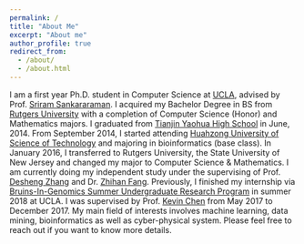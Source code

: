 ```yaml
---
permalink: /
title: "About Me"
excerpt: "About me"
author_profile: true
redirect_from: 
  - /about/
  - /about.html
---
```


I am a first year Ph.D. student in Computer Science at [UCLA](http://www.ucla.edu/), advised by Prof. [Sriram Sankararaman](http://web.cs.ucla.edu/~sriram/). I acquired my Bachelor Degree in BS from [Rutgers University](https://en.wikipedia.org/wiki/Rutgers_University) with a completion of Computer Science (Honor) and Mathematics majors. I graduated from [Tianjin Yaohua High School](https://en.wikipedia.org/wiki/Yaohua_High_School) in June, 2014. From September 2014, I started attending [Huahzong University of Science of Technology](https://en.wikipedia.org/wiki/Huazhong_University_of_Science_and_Technology) and majoring in bioinformatics (base class). In January 2016, I transferred to Rutgers University, the State University of New Jersey and changed my major to Computer Science & Mathematics. I am currently doing my independent study under the supervising of Prof. [Desheng Zhang](https://www.cs.rutgers.edu/~dz220/) and Dr. [Zhihan Fang](http://zhihanfang.com/). Previously, I finished my internship via [Bruins-In-Genomics Summer Undergraduate Research Program](https://qcb.ucla.edu/big-summer/big2018/) in summer 2018 at UCLA. I was supervised by Prof. [Kevin Chen](https://genfaculty.rutgers.edu/kcchen/home) from May 2017 to December 2017. My main field of interests involves machine learning, data mining, bioinformatics as well as cyber-physical system. Please feel free to reach out if you want to know more details. 
